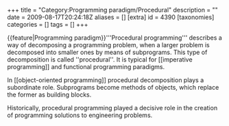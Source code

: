 +++
title = "Category:Programming paradigm/Procedural"
description = ""
date = 2009-08-17T20:24:18Z
aliases = []
[extra]
id = 4390
[taxonomies]
categories = []
tags = []
+++

{{feature|Programming paradigm}}'''Procedural programming''' describes a way of decomposing a programming problem, when a larger problem is decomposed into smaller ones by means of subprograms. This type of decomposition is called ''procedural''. It is typical for [[imperative programming]] and functional programming paradigms.

In [[object-oriented programming]] procedural decomposition plays a subordinate role. Subprograms become methods of objects, which replace the former as building blocks.

Historically, procedural programming played a decisive role in the creation of programming solutions to engineering problems.
